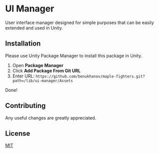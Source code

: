 # UI Manager

User interface manager designed for simple purposes that can be easily extended and used in Unity.

## Installation

Please use Unity Package Manager to install this package in Unity.

1. Open **Package Manager**
2. Click **Add Package From Git URL**
3. Enter URL: ```https://github.com/benukhanov/maple-fighters.git?path=/lib/ui-manager/Assets```

Done!

## Contributing
Any useful changes are greatly appreciated.

## License
[MIT](https://choosealicense.com/licenses/mit)
